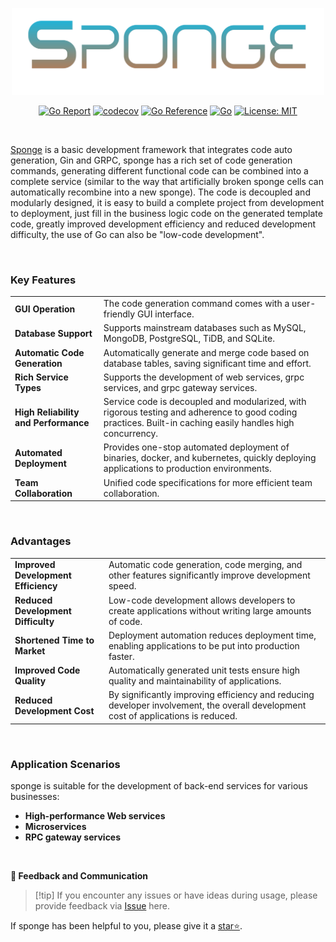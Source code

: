 
<p align="center">
<img width="500px" src="/assets/images/logo.png">
</p>

<div align=center>

[![Go Report](https://goreportcard.com/badge/github.com/zhufuyi/sponge)](https://goreportcard.com/report/github.com/zhufuyi/sponge)
[![codecov](https://codecov.io/gh/zhufuyi/sponge/branch/main/graph/badge.svg)](https://codecov.io/gh/zhufuyi/sponge)
[![Go Reference](https://pkg.go.dev/badge/github.com/zhufuyi/sponge.svg)](https://pkg.go.dev/github.com/zhufuyi/sponge)
[![Go](https://github.com/zhufuyi/sponge/workflows/Go/badge.svg?branch=main)](https://github.com/zhufuyi/sponge/actions)
[![License: MIT](https://img.shields.io/github/license/zhufuyi/sponge)](https://img.shields.io/github/license/zhufuyi/sponge)

</div>

<br>

[Sponge](https://github.com/zhufuyi/sponge) is a basic development framework that integrates code auto generation, Gin and GRPC, sponge has a rich set of code generation commands, generating different functional code can be combined into a complete service (similar to the way that artificially broken sponge cells can automatically recombine into a new sponge). The code is decoupled and modularly designed, it is easy to build a complete project from development to deployment, just fill in the business logic code on the generated template code, greatly improved development efficiency and reduced development difficulty, the use of Go can also be "low-code development".

<br>

### Key Features

|||
|:---|:----|
| **GUI Operation**                | The code generation command comes with a user-friendly GUI interface. |
| **Database Support**                 | Supports mainstream databases such as MySQL, MongoDB, PostgreSQL, TiDB, and SQLite. |
| **Automatic Code Generation**        | Automatically generate and merge code based on database tables, saving significant time and effort. |
| **Rich Service Types**               | Supports the development of web services, grpc services, and grpc gateway services. |
| **High Reliability and Performance** | Service code is decoupled and modularized, with rigorous testing and adherence to good coding practices. Built-in caching easily handles high concurrency. |
| **Automated Deployment**             | Provides one-stop automated deployment of binaries, docker, and kubernetes, quickly deploying applications to production environments. |
| **Team Collaboration**               | Unified code specifications for more efficient team collaboration. |

<br>

### Advantages

|||
|:---|:----|
| **Improved Development Efficiency** | Automatic code generation, code merging, and other features significantly improve development speed.                               |
| **Reduced Development Difficulty**  | Low-code development allows developers to create applications without writing large amounts of code.                               |
| **Shortened Time to Market**        | Deployment automation reduces deployment time, enabling applications to be put into production faster.                             |
| **Improved Code Quality**           | Automatically generated unit tests ensure high quality and maintainability of applications.                                        |
| **Reduced Development Cost**        | By significantly improving efficiency and reducing developer involvement, the overall development cost of applications is reduced. |

<br>

### Application Scenarios

sponge is suitable for the development of back-end services for various businesses:

* **High-performance Web services**
* **Microservices**
* **RPC gateway services**

<br>

**🤝 Feedback and Communication**

> [!tip] If you encounter any issues or have ideas during usage, please provide feedback via [Issue](https://github.com/zhufuyi/sponge/issues) here.

If sponge has been helpful to you, please give it a [star⭐](https://github.com/zhufuyi/sponge).
